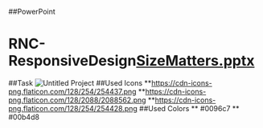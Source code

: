 ##PowerPoint
# RNC-ResponsiveDesign[SizeMatters.pptx](https://github.com/CampCoding/RNC-ResponsiveDesign/files/8513487/SizeMatters.pptx)
##Task
![Untitled Project](https://user-images.githubusercontent.com/83096688/164131944-c55076b1-7bfd-4f48-9fd5-723903dd0a4f.gif)
##Used Icons
**https://cdn-icons-png.flaticon.com/128/254/254437.png
**https://cdn-icons-png.flaticon.com/128/2088/2088562.png
**https://cdn-icons-png.flaticon.com/128/254/254428.png
##Used Colors
** #0096c7
** #00b4d8
